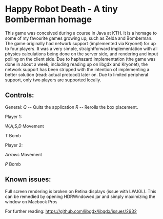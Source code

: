 # Happy Robot Death - A tiny Bomberman homage

This game was conceived during a course in Java at KTH. It is a homage to some of my favourite games growing up, such as Zelda and Bomberman. The game originally had network support (implemented via Kryonet) for up to four players. It was a very simple, straightforward implementation with all physics calculations being done on the server side, and rendering and input polling on the client side. Due to haphazard implementation (the game was done in about a week, including reading up on libgdx and Kryonet), the network support has been stripped with the intention of implementing a better solution (read: actual protocol) later on. Due to limited peripheral support, only two players are supported locally.

## Controls:

General: 
*Q* -- Quits the application
*R* -- Rerolls the box placement.

Player 1:

*W,A,S,D* 	Movement


*T* 		Bomb

Player 2:

*Arrows*	Movement


*P*			Bomb


## Known issues:

Full screen rendering is broken on Retina displays (issue with LWJGL).
This can be remedied by opening HDRWindowed.jar and simply maximizing 
the window on Macbook Pros

For further reading:
https://github.com/libgdx/libgdx/issues/2932